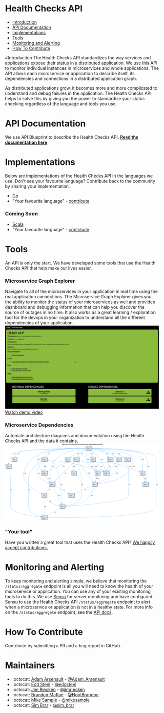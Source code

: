 # Health Checks API

- [Introduction](#introduction)
- [API Documentation](#api-documentation)
- [Implementations](#implementations)
- [Tools](#tools)
- [Monitoring and Alerting](#monitoring-and-alerting)
- [How To Contribute](#how-to-contribute)

#Introduction
The Health Checks API standardizes the way services and applications expose their status in a distributed application. We use this API to monitor individual instances in microservices and whole applications. The API allows each microservice or application to describe itself, its dependencies and connections in a distributed application graph.

As distributed applications grow, it becomes more and more complicated to understand and debug failures in the application. The Health Checks API helps to solve this by giving you the power to standardize your status checking regardless of the language and tools you use.

# API Documentation
We use API Blueprint to describe the Health Checks API. **[Read the documentation here](https://hootsuite.github.io/health-checks-api/)**

# Implementations
Below are implementations of the Health Checks API in the languages we use. Don't see your favourite language? Contribute back to the community by sharing your implementation. 
- [Go](https://github.com/hootsuite/healthchecks)
- "Your favourite language" - [contribute](#how-to-contribute)

### Coming Soon
- [Scala](https://github.com/hootsuite/health-checks-api/issues/1)
- "Your favourite language" - [contribute](#how-to-contribute)

# Tools
An API is only the start. We have developed some tools that use the Health Checks API that help make our lives easier.

### Microservice Graph Explorer
Navigate to all of the microservices in your application in real time using the real application connections. The Microservice Graph Explorer gives you the ability to monitor the status of your microservices as well and provides dashboard and debugging information that can help you discover the source of outages in no time. It also works as a great learning / exploration tool for the devops in your organization to understand all the different dependencies of your application. 
[![Voltron demo video](/img/microservice-graph-explorer.png?raw=true "Voltron Dashboard")](https://youtu.be/JAoSkddOIC8?t=25m29s)
[Watch demo video](https://youtu.be/JAoSkddOIC8?t=25m29s)

### Microservice Dependencies
Automate architecture diagrams and documentation using the Health Checks API and the data it contains.
![Generated Dependency Diagram](/img/microservice-dependencies.png?raw=true "Generated Dependency Diagram")

### "Your tool" 
Have you written a great tool that uses the Health Checks API? [We happily accept contributions.](#how-to-contribute)

# Monitoring and Alerting
To keep monitoring and alerting simple, we believe that monitoring the `/status/aggregate` endpoint is all you will need to know the health of your microservice or application. You can use any of your existing monitoring tools to do this. We use [Sensu](https://sensuapp.org/) for server monitoring and have configured Sensu to use the Health Checks API `/status/aggregate` endpoint to alert when a microservice or application is not in a healthy state. For more info on the `/status/aggregate` endpoint, see the [API docs]().

# How To Contribute
Contribute by submitting a PR and a bug report in GitHub.

# Maintainers
- :octocat: [Adam Arsenault](https://github.com/HootAdam) - [@Adam_Arsenault](https://twitter.com/Adam_Arsenault)
- :octocat: [Edd Steel](https://github.com/eddsteel) - [@eddsteel](https://twitter.com/eddsteel)
- :octocat: [Jim Riecken](https://github.com/jriecken) - [@jimriecken](https://twitter.com/jimriecken)
- :octocat: [Brandon McRae](https://github.com/brandon-mcrae-hs) - [@HootBrandon](https://twitter.com/HootBrandon)
- :octocat: [Mike Sample](https://github.com/michael-sample-hs) - [@mikesample](https://twitter.com/mikesample)
- :octocat: [Sim Brar](https://github.com/simba11) - [@sim_brar](https://twitter.com/sim_brar)
